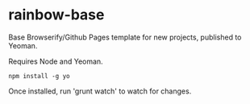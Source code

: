 rainbow-base
============

Base Browserify/Github Pages template for new projects, published to Yeoman.

Requires Node and Yeoman.

    npm install -g yo
    
Once installed, run 'grunt watch' to watch for changes.